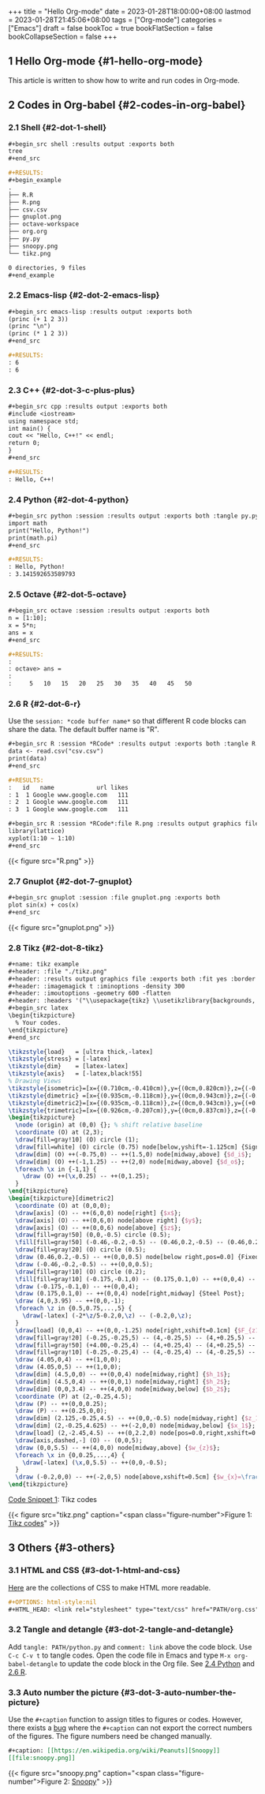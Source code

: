 +++
title = "Hello Org-mode"
date = 2023-01-28T18:00:00+08:00
lastmod = 2023-01-28T21:45:06+08:00
tags = ["Org-mode"]
categories = ["Emacs"]
draft = false
bookToc = true
bookFlatSection = false
bookCollapseSection = false
+++

## 1 Hello Org-mode {#1-hello-org-mode}

This article is written to show how to write and run codes in Org-mode.


## 2 Codes in Org-babel {#2-codes-in-org-babel}


### 2.1 Shell {#2-dot-1-shell}

```org
#+begin_src shell :results output :exports both
tree
#+end_src
```

```org
#+RESULTS:
#+begin_example
.
├── R.R
├── R.png
├── csv.csv
├── gnuplot.png
├── octave-workspace
├── org.org
├── py.py
├── snoopy.png
└── tikz.png

0 directories, 9 files
#+end_example
```


### 2.2 Emacs-lisp {#2-dot-2-emacs-lisp}

```org
#+begin_src emacs-lisp :results output :exports both
(princ (+ 1 2 3))
(princ "\n")
(princ (* 1 2 3))
#+end_src
```

```org
#+RESULTS:
: 6
: 6
```


### 2.3 C++ {#2-dot-3-c-plus-plus}

```org
#+begin_src cpp :results output :exports both
#include <iostream>
using namespace std;
int main() {
cout << "Hello, C++!" << endl;
return 0;
}
#+end_src
```

```org
#+RESULTS:
: Hello, C++!
```


### 2.4 Python {#2-dot-4-python}

```org
#+begin_src python :session :results output :exports both :tangle py.py :comments link
import math
print("Hello, Python!")
print(math.pi)
#+end_src
```

```org
#+RESULTS:
: Hello, Python!
: 3.141592653589793
```


### 2.5 Octave {#2-dot-5-octave}

```org
#+begin_src octave :session :results output :exports both
n = [1:10];
x = 5*n;
ans = x
#+end_src
```

```org
#+RESULTS:
:
: octave> ans =
:
:     5   10   15   20   25   30   35   40   45   50
```


### 2.6 R {#2-dot-6-r}

Use the `session: *code buffer name*` so that different R code blocks can share the data. The default buffer name is "R".

```org
#+begin_src R :session *RCode* :results output :exports both :tangle R.R :comments link
data <- read.csv("csv.csv")
print(data)
#+end_src
```

```org
#+RESULTS:
:   id   name            url likes
: 1  1 Google www.google.com   111
: 2  1 Google www.google.com   111
: 3  1 Google www.google.com   111
```

```org
#+begin_src R :session *RCode*:file R.png :results output graphics file :exports both :tangle R.R :comments link
library(lattice)
xyplot(1:10 ~ 1:10)
#+end_src
```

{{< figure src="R.png" >}}


### 2.7 Gnuplot {#2-dot-7-gnuplot}

```org
#+begin_src gnuplot :session :file gnuplot.png :exports both
plot sin(x) + cos(x)
#+end_src
```

{{< figure src="gnuplot.png" >}}


### 2.8 Tikz {#2-dot-8-tikz}

```org
#+name: tikz example
#+header: :file "./tikz.png"
#+header: :results output graphics file :exports both :fit yes :border 0cm
#+header: :imagemagick t :iminoptions -density 300
#+header: :imoutoptions -geometry 600 -flatten
#+header: :headers '("\\usepackage{tikz} \\usetikzlibrary{backgrounds, quotes, angles, intersections, calc}")
#+begin_src latex
\begin{tikzpicture}
  % Your codes.
\end{tikzpicture}
#+end_src
```

<a id="code-snippet--tikz example"></a>
```latex
\tikzstyle{load}   = [ultra thick,-latex]
\tikzstyle{stress} = [-latex]
\tikzstyle{dim}    = [latex-latex]
\tikzstyle{axis}   = [-latex,black!55]
% Drawing Views
\tikzstyle{isometric}=[x={(0.710cm,-0.410cm)},y={(0cm,0.820cm)},z={(-0.710cm,-0.410cm)}]
\tikzstyle{dimetric} =[x={(0.935cm,-0.118cm)},y={(0cm,0.943cm)},z={(-0.354cm,-0.312cm)}]
\tikzstyle{dimetric2}=[x={(0.935cm,-0.118cm)},z={(0cm,0.943cm)},y={(+0.354cm,+0.312cm)}]
\tikzstyle{trimetric}=[x={(0.926cm,-0.207cm)},y={(0cm,0.837cm)},z={(-0.378cm,-0.507cm)}]
\begin{tikzpicture}
  \node (origin) at (0,0) {}; % shift relative baseline
  \coordinate (O) at (2,3);
  \draw[fill=gray!10] (O) circle (1);
  \draw[fill=white] (O) circle (0.75) node[below,yshift=-1.125cm] {Signpost Cross Section};
  \draw[dim] (O) ++(-0.75,0) -- ++(1.5,0) node[midway,above] {$d_i$};
  \draw[dim] (O) ++(-1,1.25) -- ++(2,0) node[midway,above] {$d_o$};
  \foreach \x in {-1,1} {
    \draw (O) ++(\x,0.25) -- ++(0,1.25);
  }
\end{tikzpicture}
\begin{tikzpicture}[dimetric2]
  \coordinate (O) at (0,0,0);
  \draw[axis] (O) -- ++(6,0,0) node[right] {$x$};
  \draw[axis] (O) -- ++(0,6,0) node[above right] {$y$};
  \draw[axis] (O) -- ++(0,0,6) node[above] {$z$};
  \draw[fill=gray!50] (0,0,-0.5) circle (0.5);
  \fill[fill=gray!50] (-0.46,-0.2,-0.5) -- (0.46,0.2,-0.5) -- (0.46,0.2,0) -- (-0.46,-0.2,0) -- cycle;
  \draw[fill=gray!20] (O) circle (0.5);
  \draw (0.46,0.2,-0.5) -- ++(0,0,0.5) node[below right,pos=0.0] {Fixed Support};
  \draw (-0.46,-0.2,-0.5) -- ++(0,0,0.5);
  \draw[fill=gray!10] (O) circle (0.2);
  \fill[fill=gray!10] (-0.175,-0.1,0) -- (0.175,0.1,0) -- ++(0,0,4) -- (-0.175,-0.1,4) -- cycle;
  \draw (-0.175,-0.1,0) -- ++(0,0,4);
  \draw (0.175,0.1,0) -- ++(0,0,4) node[right,midway] {Steel Post};
  \draw (4,0,3.95) -- ++(0,0,-1);
  \foreach \z in {0.5,0.75,...,5} {
    \draw[-latex] (-2*\z/5-0.2,0,\z) -- (-0.2,0,\z);
  }
  \draw[load] (0,0,4) -- ++(0,0,-1.25) node[right,xshift=0.1cm] {$F_{z1}$};
  \draw[fill=gray!20] (-0.25,-0.25,5) -- (4,-0.25,5) -- (4,+0.25,5) -- (-0.25,+0.25,5) -- cycle;
  \draw[fill=gray!50] (+4.00,-0.25,4) -- (4,+0.25,4) -- (4,+0.25,5) -- (+4.00,-0.25,5) -- cycle;
  \draw[fill=gray!10] (-0.25,-0.25,4) -- (4,-0.25,4) -- (4,-0.25,5) -- (-0.25,-0.25,5) -- cycle;
  \draw (4.05,0,4) -- ++(1,0,0);
  \draw (4.05,0,5) -- ++(1,0,0);
  \draw[dim] (4.5,0,0) -- ++(0,0,4) node[midway,right] {$h_1$};
  \draw[dim] (4.5,0,4) -- ++(0,0,1) node[midway,right] {$h_2$};
  \draw[dim] (0,0,3.4) -- ++(4,0,0) node[midway,below] {$b_2$};
  \coordinate (P) at (2,-0.25,4.5);
  \draw (P) -- ++(0,0,0.25);
  \draw (P) -- ++(0.25,0,0);
  \draw[dim] (2.125,-0.25,4.5) -- ++(0,0,-0.5) node[midway,right] {$z_1$};
  \draw[dim] (2,-0.25,4.625) -- ++(-2,0,0) node[midway,below] {$x_1$};
  \draw[load] (2,-2.45,4.5) -- ++(0,2.2,0) node[pos=0.0,right,xshift=0.08cm] {$F_{y1}$};
  \draw[axis,dashed,-] (O) -- (0,0,5);
  \draw (0,0,5.5) -- ++(4,0,0) node[midway,above] {$w_{z}$};
  \foreach \x in {0,0.25,...,4} {
    \draw[-latex] (\x,0,5.5) -- ++(0,0,-0.5);
  }
  \draw (-0.2,0,0) -- ++(-2,0,5) node[above,xshift=0.5cm] {$w_{x}=\frac{z}{h_1+h_2} w_0$};
\end{tikzpicture}
```
<div class="src-block-caption">
  <span class="src-block-number"><a href="#code-snippet--tikz example">Code Snippet 1</a>:</span>
  Tikz codes
</div>

{{< figure src="tikz.png" caption="<span class=\"figure-number\">Figure 1: </span>[Tikz codes](https://texample.net/tikz/examples/signpost/)" >}}


## 3 Others {#3-others}


### 3.1 HTML and CSS {#3-dot-1-html-and-css}

[Here](https://olmon.gitlab.io/org-themes/) are the collections of CSS to make HTML more readable.

```org
#+OPTIONS: html-style:nil
#+HTML_HEAD: <link rel="stylesheet" type="text/css" href="PATH/org.css"/>
```


### 3.2 Tangle and detangle {#3-dot-2-tangle-and-detangle}

Add `tangle: PATH/python.py` and `comment: link` above the code block.
Use `C-c C-v t` to tangle codes.
Open the code file in Emacs and type `M-x org-babel-detangle` to update the code block in the Org file.
See [2.4 Python](#2-dot-4-python) and [2.6 R](#2-dot-6-r).


### 3.3 Auto number the picture {#3-dot-3-auto-number-the-picture}

Use the `#+caption` function to assign titles to figures or codes.
However, there exists a [bug](https://github.com/kaushalmodi/ox-hugo/issues/686) where the `#+caption` can not export the correct numbers of the figures. The figure numbers need be changed manually.

```org
#+caption: [[https://en.wikipedia.org/wiki/Peanuts][Snoopy]]
[[file:snoopy.png]]
```

{{< figure src="snoopy.png" caption="<span class=\"figure-number\">Figure 2: </span>[Snoopy](https://en.wikipedia.org/wiki/Peanuts)" >}}
